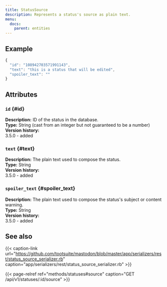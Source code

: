 ```yaml
---
title: StatusSource
description: Represents a status's source as plain text.
menu:
  docs:
    parent: entities
---
```


## Example

```javascript
{
  "id": "108942703571991143",
  "text": "this is a status that will be edited",
  "spoiler_text": ""
}
```

## Attributes

### `id` {#id}

**Description:** ID of the status in the database.\
**Type:** String (cast from an integer but not guaranteed to be a number)\
**Version history:**\
3.5.0 - added

### `text` {#text}

**Description:** The plain text used to compose the status.\
**Type:** String\
**Version history:**\
3.5.0 - added

### `spoiler_text` {#spoiler_text}

**Description:** The plain text used to compose the status's subject or content warning.\
**Type:** String\
**Version history:**\
3.5.0 - added

## See also

{{< caption-link url="https://github.com/tootsuite/mastodon/blob/master/app/serializers/rest/status_source_serializer.rb" caption="app/serializers/rest/status_source_serializer.rb" >}}

{{< page-relref ref="methods/statuses#source" caption="GET /api/v1/statuses/:id/source" >}}